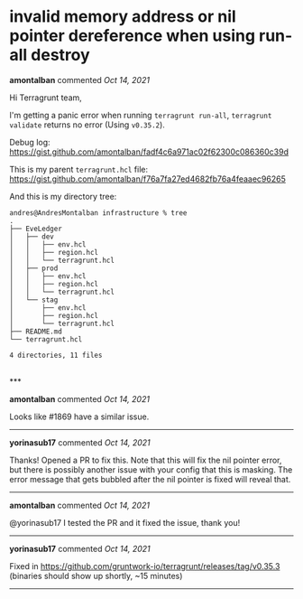 # invalid memory address or nil pointer dereference when using run-all destroy

**amontalban** commented *Oct 14, 2021*

Hi Terragrunt team,

I'm getting a panic error when running `terragrunt run-all`, `terragrunt validate` returns no error (Using `v0.35.2`).

Debug log: https://gist.github.com/amontalban/fadf4c6a971ac02f62300c086360c39d

This is my parent `terragrunt.hcl` file: https://gist.github.com/amontalban/f76a7fa27ed4682fb76a4feaaec96265

And this is my directory tree:

```
andres@AndresMontalban infrastructure % tree                           
.
├── EveLedger
│   ├── dev
│   │   ├── env.hcl
│   │   ├── region.hcl
│   │   └── terragrunt.hcl
│   ├── prod
│   │   ├── env.hcl
│   │   ├── region.hcl
│   │   └── terragrunt.hcl
│   └── stag
│       ├── env.hcl
│       ├── region.hcl
│       └── terragrunt.hcl
├── README.md
└── terragrunt.hcl

4 directories, 11 files
````
<br />
***


**amontalban** commented *Oct 14, 2021*

Looks like #1869 have a similar issue.
***

**yorinasub17** commented *Oct 14, 2021*

Thanks! Opened a PR to fix this. Note that this will fix the nil pointer error, but there is possibly another issue with your config that this is masking. The error message that gets bubbled after the nil pointer is fixed will reveal that.
***

**amontalban** commented *Oct 14, 2021*

@yorinasub17 I tested the PR and it fixed the issue, thank you!
***

**yorinasub17** commented *Oct 14, 2021*

Fixed in https://github.com/gruntwork-io/terragrunt/releases/tag/v0.35.3 (binaries should show up shortly, ~15 minutes)
***


